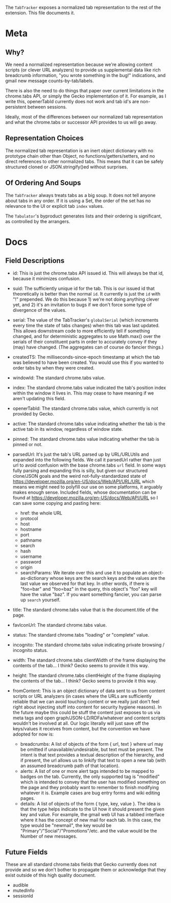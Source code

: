 The `TabTracker` exposes a normalized tab representation to the rest of the
extension.  This file documents it.

# Meta #

## Why? ##

We need a normalized representation because we're allowing content scripts (or
clever URL analyzers) to provide us supplemental data like rich breadcrumb
information, "you wrote something in the bug!" indications, and gmail new
message counts-by-tab/labels.

There is also the need to do things that paper over current limitations in the
chrome.tabs API, or simply the Gecko implementation of it.  For example, as I
write this, openerTabId currently does not work and tab id's are non-persistent
between sessions.

Ideally, most of the differences between our normalized tab representation and
what the chrome.tabs or successor API provides to us will go away.

## Representation Choices ##

The normalized tab representation is an inert object dictionary with no
prototype chain other than Object, no functions/getters/setters, and no direct
references to other normalized tabs.  This means that it can be safely
structured cloned or JSON.stringify()ed without surprises.

## Of Ordering And Soups ##

The `TabTracker` always treats tabs as a big soup.  It does not tell anyone
about tabs in any order.  If it is using a Set, the order of the set has no
relevance to the UI or explicit tab `index` values.

The `Tabulator`'s byproduct generates lists and their ordering is significant,
as controlled by the arrangers.

# Docs #

## Field Descriptions ##

- id: This is just the chrome.tabs API issued id.  This will always be that id,
  because it minimizes confusion.

- suid: The sufficiently unique id for the tab.  This is our issued id that
  theoretically is better than the normal `id`.  It currently is just the `id`
  with "!" prepended.  We do this because 1) we're not doing anything clever
  yet, and 2) it's an invitation to bugs if we don't force some type of
  divergence of the values.

- serial: The value of the TabTracker's `globalSerial` (which increments every
  time the state of tabs changes) when this tab was last updated.  This allows
  downstream code to more efficiently tell if something changed, and for
  deterministic aggregates to use Math.max() over the serials of their
  constituent parts in order to accurately convey if they (may) have changed.
  (The aggregates can of course do fancier things.)

- createdTS: The milliseconds-since-epoch timestamp at which the tab was
  believed to have been created.  You would use this if you wanted to order tabs
  by when they were created.

- windowId: The standard chrome.tabs value.

- index: The standard chrome.tabs value indicated the tab's position index
  within the window it lives in.  This may cease to have meaning if we aren't
  updating this field.

- openerTabId: The standard chrome.tabs value, which currently is not provided
  by Gecko.

- active: The standard chrome.tabs value indicating whether the tab is the
  active tab in its window, regardless of window state.

- pinned: The standard chrome.tabs value indicating whether the tab is pinned
  or not.

- parsedUrl: It's just the tab's URL parsed up by URL/URLUtils and expanded into
  the following fields.  We call it parsedUrl rather than just url to avoid
  confusion with the base chrome.tabs `url` field.  In some ways fully parsing
  and expanding this is silly, but given our structured clone/JSON goals and the
  weird not-fully-standardized state of
  https://developer.mozilla.org/en-US/docs/Web/API/URL/URL which means we might
  need to polyfill our use on some platforms, it arguably makes enough sense.
  Included fields, whose documentation can be found at
  https://developer.mozilla.org/en-US/docs/Web/API/URL so I can save some
  copying and pasting here:
  - href: the whole URL
  - protocol
  - host
  - hostname
  - port
  - pathname
  - search
  - hash
  - username
  - password
  - origin
  - searchParams: We iterate over this and use it to populate an
    object-as-dictionary whose keys are the search keys and the values are the
    last value we observed for that key.  In other words, if there is "foo=bar"
    and "foo=baz" in the query, this object's "foo" key will have the value
    "baz".  If you want something fancier, you can parse up `search` yourself.

- title: The standard chrome.tabs value that is the document.title of the page.

- favIconUrl: The standard chrome.tabs value.

- status: The standard chrome.tabs "loading" or "complete" value.

- incognito: The standard chrome.tabs value indicating private browsing /
  incognito status.

- width: The standard chrome.tabs clientWidth of the frame displaying the
  contents of the tab... I think?  Gecko seems to provide it this way.

- height: The standard chrome.tabs clientHeight of the frame displaying the
  contents of the tab... I think?  Gecko seems to provide it this way.

- fromContent: This is an object dictionary of data sent to us from content
  scripts or URL analyzers (in cases where the URLs are sufficiently reliable
  that we can avoid touching content or we really just don't feel right about
  injecting stuff into content for security hygiene reasons).  In the future
  maybe this could be stuff the content just exposes to us via meta tags and
  open graph/JSON-LD/RDFa/whatever and content scripts wouldn't be involved at
  all.  Our logic literally will just save off the keys/values it receives from
  content, but the convention we have adopted for now is:
  - breadcrumbs: A list of objects of the form { url, text } where url may be
    omitted if unavailable/undesirable, but text must be present.  The intent
    is that text provides a textual description of the hierarchy, and if
    present, the url allows us to linkify that text to open a new tab (with an
    assumed breadcrumb path of that location).
  - alerts: A list of one or more alert tags intended to be mapped to badges
    on the tab.  Currently, the only supported tag is "modified" which is
    intended to convey that the user has modified something on the page and
    they probably want to remember to finish modifying whatever it is.  Example
    cases are bug entry forms and wiki editing pages.
  - details: A list of objects of the form { type, key, value }.  The idea is
    that the type helps indicate to the UI how it should present the given key
    and value.  For example, the gmail web UI has a tabbed interface where it
    has the concept of new mail for each tab.  In this case, the type would be
    "newmail", the key would be "Primary"/"Social"/"Promotions"/etc. and the
    value would be the Number of new messages.



## Future Fields ##

These are all standard chrome.tabs fields that Gecko currently does not provide
and so we don't bother to propagate them or acknowledge that they exist outside
of this high quality document.

- audible
- mutedInfo
- sessionId
